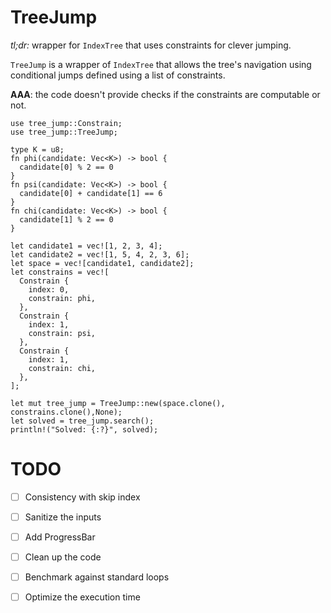 # TreeJump

*tl;dr:* wrapper for `IndexTree` that uses constraints for clever jumping.

`TreeJump` is a wrapper of `IndexTree` that allows the tree's navigation using conditional jumps
	defined using a list of constraints.

**AAA**: the code doesn't provide checks if the constraints are computable or not.

```
use tree_jump::Constrain;
use tree_jump::TreeJump;

type K = u8;
fn phi(candidate: Vec<K>) -> bool {
  candidate[0] % 2 == 0
}
fn psi(candidate: Vec<K>) -> bool {
  candidate[0] + candidate[1] == 6
}
fn chi(candidate: Vec<K>) -> bool {
  candidate[1] % 2 == 0
}

let candidate1 = vec![1, 2, 3, 4];
let candidate2 = vec![1, 5, 4, 2, 3, 6];
let space = vec![candidate1, candidate2];
let constrains = vec![
  Constrain {
    index: 0,
    constrain: phi,
  },
  Constrain {
    index: 1,
    constrain: psi,
  },
  Constrain {
    index: 1,
    constrain: chi,
  },
];

let mut tree_jump = TreeJump::new(space.clone(), constrains.clone(),None);
let solved = tree_jump.search();
println!("Solved: {:?}", solved);
```


# TODO

- [ ] Consistency with skip index
- [ ] Sanitize the inputs
- [ ] Add ProgressBar
- [ ] Clean up the code
- [ ] Benchmark against standard loops
- [ ] Optimize the execution time

